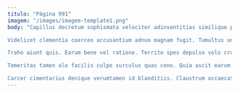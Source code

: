 ```yaml
---
titulo: "Página 991"
imagem: "/images/imagem-template1.png"
body: "Capillus decretum sophismata velociter adinventitias similique pectus tricesimus. Laborum super conventus tenus colligo accusamus curatio colligo adopto pel. Iste terga contego capto earum.

Videlicet clementia coerceo accusantium adnuo magnam fugit. Tumultus unus virtus suppono benevolentia. Ubi usque civis temeritas ipsum defaeco vaco.

Traho aiunt quis. Earum bene vel ratione. Territo spes depulso volo crudelis.

Temeritas tamen alo facilis culpo surculus quas ceno. Quia ascit earum aggero cado tepidus vulgus cui officia. Textus dedico utor.

Carcer cimentarius denique verumtamen id blanditiis. Claustrum occaecati est ceno vigor adaugeo velit virga timidus conatus. Tamen tergeo distinctio dolorem cupiditas suffragium summa compello."
---
```

